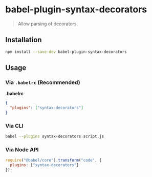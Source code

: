 # babel-plugin-syntax-decorators

> Allow parsing of decorators.

## Installation

```sh
npm install --save-dev babel-plugin-syntax-decorators
```

## Usage

### Via `.babelrc` (Recommended)

**.babelrc**

```json
{
  "plugins": ["syntax-decorators"]
}
```

### Via CLI

```sh
babel --plugins syntax-decorators script.js
```

### Via Node API

```javascript
require("@babel/core").transform("code", {
  plugins: ["syntax-decorators"]
});
```
